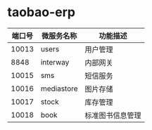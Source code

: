 # taobao-erp

|端口号|微服务名称|功能描述|
|--|--|--|
|10013|users|用户管理|
|8848|interway|内部网关|
|10015|sms|短信服务|
|10016|mediastore|图片存储|
|10017|stock|库存管理|
|10018|book|标准图书信息管理|
